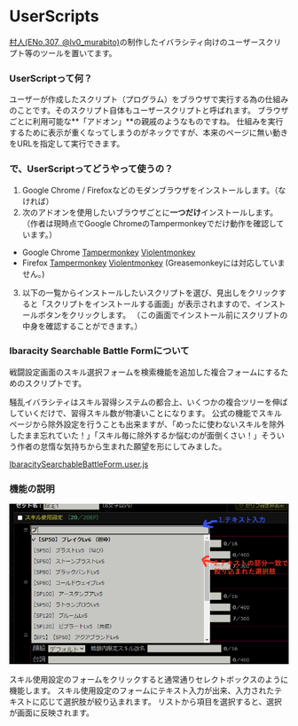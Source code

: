 # UserScripts
[村人(ENo.307, @lv0_murabito)](https://twitter.com/lv0_murabito)の制作したイバラシティ向けのユーザースクリプト等のツールを置いてます。

### UserScriptって何？
ユーザーが作成したスクリプト（プログラム）をブラウザで実行する為の仕組みのことです。そのスクリプト自体もユーザースクリプトと呼ばれます。
ブラウザごとに利用可能な**「アドオン」**の親戚のようなものですね。
仕組みを実行するために表示が重くなってしまうのがネックですが、本来のページに無い動きをURLを指定して実行できます。

### で、UserScriptってどうやって使うの？
1. Google Chrome / Firefoxなどのモダンブラウザをインストールします。（なければ）
2. 次のアドオンを使用したいブラウザごとに**一つだけ**インストールします。（作者は現時点でGoogle ChromeのTampermonkeyでだけ動作を確認しています。）
- Google Chrome
[Tampermonkey](https://chrome.google.com/webstore/detail/tampermonkey/dhdgffkkebhmkfjojejmpbldmpobfkfo)
[Violentmonkey](https://chrome.google.com/webstore/detail/violentmonkey/jinjaccalgkegednnccohejagnlnfdag)
- Firefox
[Tampermonkey](https://addons.mozilla.org/ja/firefox/addon/tampermonkey/)
[Violentmonkey](https://addons.mozilla.org/ja/firefox/addon/violentmonkey/)
(Greasemonkeyには対応していません。)

3. 以下の一覧からインストールしたいスクリプトを選び、見出しをクリックすると「スクリプトをインストールする画面」が表示されますので、インストールボタンをクリックします。
（この画面でインストール前にスクリプトの中身を確認することができます。）

### Ibaracity Searchable Battle Formについて
戦闘設定画面のスキル選択フォームを検索機能を追加した複合フォームにするためのスクリプトです。

騒乱イバラシティはスキル習得システムの都合上、いくつかの複合ツリーを伸ばしていくだけで、習得スキル数が物凄いことになります。
公式の機能でスキルページから除外設定を行うことも出来ますが、「めったに使わないスキルを除外したまま忘れていた！」「スキル毎に除外するか悩むのが面倒くさい！」そういう作者の怠惰な気持ちから生まれた願望を形にしてみました。


[IbaracitySearchableBattleForm.user.js](https://github.com/murabitoz/userScripts/blob/master/IbaracitySearchableBattleForm.user.js)

### 機能の説明
![はうとぅーゆーず](https://github.com/murabitoz/userScripts/blob/master/pic/howToUse.png "使い方")

スキル使用設定のフォームをクリックすると通常通りセレクトボックスのように機能します。
スキル使用設定のフォームにテキスト入力が出来、入力されたテキストに応じて選択肢が絞り込まれます。
リストから項目を選択すると、選択が画面に反映されます。
